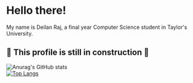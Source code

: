 # Hello there!
My name is Deilan Raj, a final year Computer Science student in Taylor's University. <br />

## :mega: This profile is still in construction :mega: <br />
![Anurag's GitHub stats](https://github-readme-stats.vercel.app/api?username=r00khaCk&show_icons=true&theme=tokyonight&hide=contribs,prs,issues) <br />
[![Top Langs](https://github-readme-stats.vercel.app/api/top-langs/?username=r00khaCk&layout=compact&theme=tokyonight)](https://github.com/anuraghazra/github-readme-stats)


